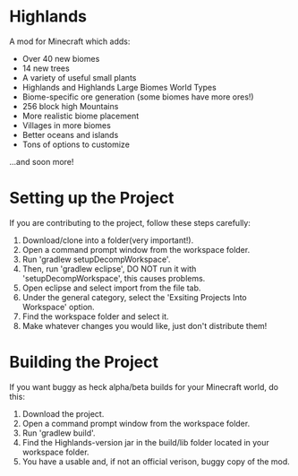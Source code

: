Highlands
=========

A mod for Minecraft which adds:

- Over 40 new biomes
- 14 new trees
- A variety of useful small plants
- Highlands and Highlands Large Biomes World Types
- Biome-specific ore generation (some biomes have more ores!)
- 256 block high Mountains
- More realistic biome placement
- Villages in more biomes
- Better oceans and islands
- Tons of options to customize

...and soon more!

Setting up the Project
====================

If you are contributing to the project, follow these steps carefully:

1. Download/clone into a folder(very important!).
2. Open a command prompt window from the workspace folder.
3. Run 'gradlew setupDecompWorkspace'.
4. Then, run 'gradlew eclipse', DO NOT run it with 'setupDecompWorkspace', this causes problems.
5. Open eclipse and select import from the file tab.
6. Under the general category, select the 'Exsiting Projects Into Workspace' option.
7. Find the workspace folder and select it.
8. Make whatever changes you would like, just don't distribute them!

Building the Project
====================

If you want buggy as heck alpha/beta builds for your Minecraft world, do this:

1. Download the project.
2. Open a command prompt window from the workspace folder.
3. Run 'gradlew build'.
4. Find the Highlands-version jar in the build/lib folder located in your workspace folder.
5. You have a usable and, if not an official verison, buggy copy of the mod.
